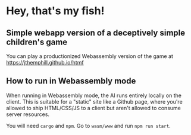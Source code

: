 # Hey, that's my fish!

## Simple webapp version of a deceptively simple children's game

You can play a productionized Webassembly version of the game at
https://jthemphill.github.io/htmf

## How to run in Webassembly mode

When running in Webassembly mode, the AI runs entirely locally on the client.
This is suitable for a "static" site like a Github page, where you're allowed
to ship HTML/CSS/JS to a client but aren't allowed to consume server resources.

You will need `cargo` and `npm`. Go to `wasm/www` and run `npm run start`.

